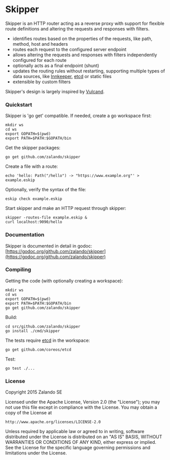 # Skipper

Skipper is an HTTP router acting as a reverse proxy with support for flexible route definitions and altering the
requests and responses with filters.

- identifies routes based on the properties of the requests, like path, method, host and headers
- routes each request to the configured server endpoint
- allows altering the requests and responses with filters independently configured for each route
- optionally acts as a final endpoint (shunt)
- updates the routing rules without restarting, supporting multiple types of data sources, like
  [Innkeeper](https://github.com/zalando/innkeeper), [etcd](https://github.com/coreos/etcd) or static files
- extensible by custom filters

Skipper's design is largely inspired by [Vulcand](https://github.com/mailgun/vulcand).


### Quickstart

Skipper is 'go get' compatible. If needed, create a go workspace first:

    mkdir ws
    cd ws
    export GOPATH=$(pwd)
    export PATH=$PATH:$GOPATH/bin

Get the skipper packages:

    go get github.com/zalando/skipper

Create a file with a route:

    echo 'hello: Path("/hello") -> "https://www.example.org"' > example.eskip

Optionally, verify the syntax of the file:

    eskip check example.eskip

Start skipper and make an HTTP request through skipper:

    skipper -routes-file example.eskip &
    curl localhost:9090/hello


### Documentation

Skipper is documented in detail in godoc:
[https://godoc.org/github.com/zalando/skipper](https://godoc.org/github.com/zalando/skipper)


### Compiling

Getting the code (with optionally creating a workspace):

    mkdir ws
    cd ws
    export GOPATH=$(pwd)
    export PATH=$PATH:$GOPATH/bin
    go get github.com/zalando/skipper

Build:

    cd src/github.com/zalando/skipper
    go install ./cmd/skipper

The tests require [etcd](https://github.com/coreos/etcd) in the workspace:

    go get github.com/coreos/etcd

Test:

    go test ./...


### License

Copyright 2015 Zalando SE

Licensed under the Apache License, Version 2.0 (the "License");
you may not use this file except in compliance with the License.
You may obtain a copy of the License at

    http://www.apache.org/licenses/LICENSE-2.0

Unless required by applicable law or agreed to in writing, software
distributed under the License is distributed on an "AS IS" BASIS,
WITHOUT WARRANTIES OR CONDITIONS OF ANY KIND, either express or implied.
See the License for the specific language governing permissions and
limitations under the License.
